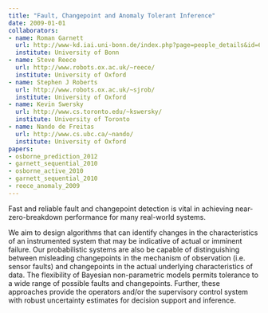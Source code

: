 ```yaml
---
title: "Fault, Changepoint and Anomaly Tolerant Inference"
date: 2009-01-01
collaborators:
- name: Roman Garnett
  url: http://www-kd.iai.uni-bonn.de/index.php?page=people_details&id=60
  institute: University of Bonn
- name: Steve Reece
  url: http://www.robots.ox.ac.uk/~reece/
  institute: University of Oxford
- name: Stephen J Roberts
  url: http://www.robots.ox.ac.uk/~sjrob/
  institute: University of Oxford
- name: Kevin Swersky
  url: http://www.cs.toronto.edu/~kswersky/
  institute: University of Toronto
- name: Nando de Freitas
  url: http://www.cs.ubc.ca/~nando/
  institute: University of Oxford
papers:
- osborne_prediction_2012
- garnett_sequential_2010
- osborne_active_2010
- garnett_sequential_2010
- reece_anomaly_2009
---
```


Fast and reliable fault and changepoint detection is vital in achieving near-zero-breakdown performance for many real-world systems. 

We aim to design algorithms that can identify changes in the characteristics of an instrumented system that may be indicative of actual or imminent failure. Our probabilistic systems are also be capable of distinguishing between misleading changepoints in the mechanism of observation (i.e. sensor faults) and changepoints in the actual underlying characteristics of data. The flexibility of Bayesian non-parametric models permits tolerance to a wide range of possible faults and changepoints. Further, these approaches provide the operators and/or the supervisory control system with robust uncertainty estimates for decision support and inference.

